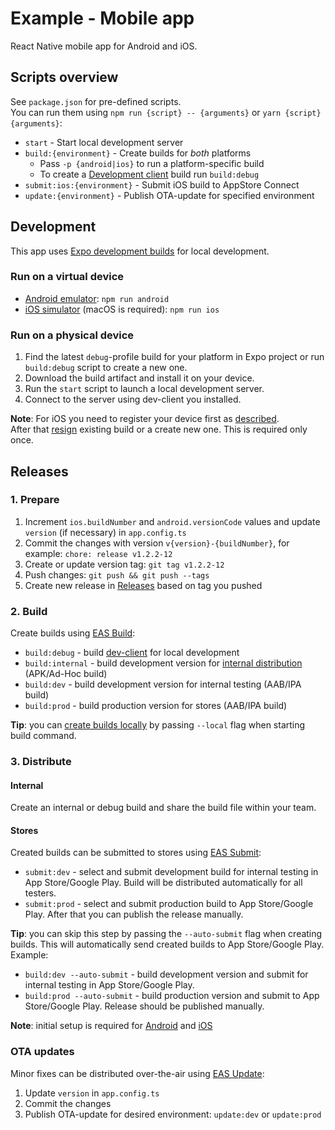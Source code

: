 # Example - Mobile app

React Native mobile app for Android and iOS.

## Scripts overview

See `package.json` for pre-defined scripts.\
You can run them using `npm run {script} -- {arguments}` or `yarn {script} {arguments}`:

- `start` - Start local development server
- `build:{environment}` - Create builds for _both_ platforms
  - Pass `-p {android|ios}` to run a platform-specific build
  - To create a [Development client](https://docs.expo.dev/develop/development-builds/introduction/) build run `build:debug`
- `submit:ios:{environment}` - Submit iOS build to AppStore Connect
- `update:{environment}` - Publish OTA-update for specified environment

## Development

This app uses [Expo development builds](https://docs.expo.dev/develop/development-builds/introduction/)
for local development.

### Run on a virtual device

- [Android emulator](https://docs.expo.dev/workflow/android-studio-emulator/): `npm run android`
- [iOS simulator](https://docs.expo.dev/workflow/ios-simulator/) (macOS is required): `npm run ios`

### Run on a physical device

1. Find the latest `debug`-profile build for your platform in Expo project or run `build:debug` script to create a new one.
1. Download the build artifact and install it on your device.
1. Run the `start` script to launch a local development server.
1. Connect to the server using dev-client you installed.

**Note**: For iOS you need to register your device first as [described](https://docs.expo.dev/build/internal-distribution/#setting-up-ad-hoc-provisioning).\
After that [resign](https://docs.expo.dev/app-signing/app-credentials/#re-signing-new-credentials) existing build or a create new one. This is required only once.

## Releases

### 1. Prepare

1. Increment `ios.buildNumber` and `android.versionCode` values and update `version` (if necessary) in `app.config.ts`
1. Commit the changes with version `v{version}-{buildNumber}`, for example: `chore: release v1.2.2-12`
1. Create or update version tag: `git tag v1.2.2-12`
1. Push changes: `git push && git push --tags`
1. Create new release in [Releases](../../../../-/releases) based on tag you pushed

### 2. Build

Create builds using [EAS Build](https://docs.expo.dev/build/introduction/):

- `build:debug` - build [dev-client](https://docs.expo.dev/develop/development-builds/create-a-build/) for local development
- `build:internal` - build development version for [internal distribution](https://docs.expo.dev/tutorial/eas/internal-distribution-builds/) (APK/Ad-Hoc build)
- `build:dev` - build development version for internal testing (AAB/IPA build)
- `build:prod` - build production version for stores (AAB/IPA build)

**Tip**: you can [create builds locally](https://docs.expo.dev/build-reference/local-builds/) by passing `--local` flag when starting build command.

### 3. Distribute

#### Internal

Create an internal or debug build and share the build file within your team.

#### Stores

Created builds can be submitted to stores using [EAS Submit](https://docs.expo.dev/submit/introduction/):

- `submit:dev` - select and submit development build for internal testing in App Store/Google Play. Build will be distributed automatically for all testers.
- `submit:prod` - select and submit production build to App Store/Google Play. After that you can publish the release manually.

**Tip**: you can skip this step by passing the `--auto-submit` flag when creating builds.
This will automatically send created builds to App Store/Google Play. Example:

- `build:dev --auto-submit` - build development version and submit for internal testing in App Store/Google Play.
- `build:prod --auto-submit` - build production version and submit to App Store/Google Play. Release should be published manually.

**Note**: initial setup is required for [Android](https://docs.expo.dev/submit/android/) and [iOS](https://docs.expo.dev/submit/ios)

### OTA updates

Minor fixes can be distributed over-the-air using [EAS Update](https://docs.expo.dev/eas-update/introduction/):

1. Update `version` in `app.config.ts`
2. Commit the changes
3. Publish OTA-update for desired environment: `update:dev` or `update:prod`